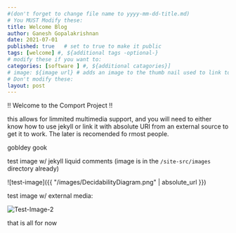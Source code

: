 ```yaml
---
#(don't forget to change file name to yyyy-mm-dd-title.md)
# You MUST Modify these:
title: Welcome Blog
author: Ganesh Gopalakrishnan
date: 2021-07-01
published: true   # set to true to make it public
tags: [welcome] #, ${additional tags -optional-}
# modify these if you want to:
categories: [software ] #, ${additional catagories}]
# image: ${image url} # adds an image to the thumb nail used to link to this post. 
# Don't modify these:
layout: post
---
```


!! Welcome to the Comport Project !!

this allows for limmited multimedia support, and you will need to either know how to use jekyll or link it with absolute URI from an external source to get it to work.
The later is recomended fo rmost people. 

gobldey gook

test image w/ jekyll liquid comments (image is in the `/site-src/images` directory already)

![test-image]({{ "/images/DecidabilityDiagram.png" | absolute_url }})


test image w/ external media:

![Test-Image-2](https://encrypted-tbn0.gstatic.com/images?q=tbn:ANd9GcSXqq3j05ykEU69GBIwyuuuiFhePdmiIIk3zMJ6gfim7Sv3yaJ0v86GjGf4_W9P-BqgHjA&usqp=CAU)


that is all for now

